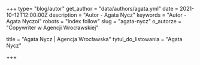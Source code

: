 +++
type= "blog/autor"
get_author = "data/authors/agata.yml"
date = 2021-10-12T12:00:00Z
description = "Autor - Agata Nycz"
keywords = "Autor - Agata Nyczoi"
robots = "index follow"
slug = "agata-nycz"
o_autorze = "Copywriter w Agencji Wrocławskiej"

title = "Agata Nycz  | Agencja Wrocławska"
tytul_do_listowania = "Agata Nycz"

+++